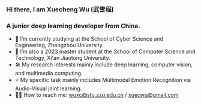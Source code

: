 ### Hi there, I am Xuecheng Wu (武雪程) 

### A junior deep learning developer from China.

- 🔭 I’m currently studying at the School of Cyber Science and Engineering, Zhengzhou University. 
- 🌱 I’m also a 2023 master student at the School of Computer Science and Technology, Xi'an Jiaotong University. 
- 🛠  My research interests mainly include deep learning, computer vision, and multimedia computing.
- ⭐️ My specific task mainly includes Multimodal Emotion Recognition via Audio-Visual joint learning.
- 🤝🏻 How to reach me: wuxc@stu.zzu.edu.cn / xuecwu@gmail.com

